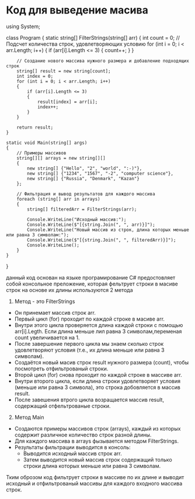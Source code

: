 # Код для выведение масива 
using System;

class Program
{
    static string[] FilterStrings(string[] arr)
    {
        int count = 0;
        // Подсчет количества строк, удовлетворяющих условию
        for (int i = 0; i < arr.Length; i++)
        {
            if (arr[i].Length <= 3)
            {
                count++;
            }
        }

        // Создание нового массива нужного размера и добавление подходящих строк
        string[] result = new string[count];
        int index = 0;
        for (int i = 0; i < arr.Length; i++)
        {
            if (arr[i].Length <= 3)
            {
                result[index] = arr[i];
                index++;
            }
        }

        return result;
    }

    static void Main(string[] args)
    {
        // Примеры массивов
        string[][] arrays = new string[][]
        {
            new string[] {"Hello", "2", "world", ":-)"},
            new string[] {"1234", "1567", "-2", "computer science"},
            new string[] {"Russia", "Denmark", "Kazan"}
        };

        // Фильтрация и вывод результатов для каждого массива
        foreach (string[] arr in arrays)
        {
            string[] filteredArr = FilterStrings(arr);

            Console.WriteLine("Исходный массив:");
            Console.WriteLine($"[{string.Join(", ", arr)}]");
            Console.WriteLine("Новый массив из строк, длина которых меньше или равна 3 символам:");
            Console.WriteLine($"[{string.Join(", ", filteredArr)}]");
            Console.WriteLine();
        }
    }
}  

данный код основан на языке програмирование С# предостовляет собой консольное преложение, которая фельтрует строки в масиве строк на основе их длины используются 2 метода 

1)  Метод - это FilterStrings
* Он принемает массив строк arr.
* Первый цикл (for) проходит по каждой строке в масиве arr.
* Внутри этого цикла проверяется длина каждой строки с помощью arr[i].Legth. Если длина меньше лил равна 3 символам,переменая count увеличивается на 1.
* После завершение первого цикла мы знаем сколько строк удовлетворяют условия (т.е., их длина меньше или равна 3 символам).
* Создаётся новый масив строк result нужного размера (count), чтобы посмотреть отфильтрованый строки.
* Второй цикл (for) снова проходит по каждой строке в массиве arr.
* Внутри второго цикла, если длина строки удовлетворяет условия (меньше или равна 3 символа), это строка добовляется в массив result.
* После завешения втрого цикла возращается массив result, содержащий отфельтрованые строки.
2) Метод Main
* Создаются примеры массивов строк (arrays), каждый из которых содержит различное количество строк разной длины.
* Для каждого массива в arrays фызывается методом FilterStrings.
* Результаты фильтрации выводится в консоль:
  * Выводится исходный массив строк arr.
   * Затем выводится новый массив строк содержащий только строки длина которых меньше или равна 3 символам.

Тким оброзом код фильтрует строки в массиве по их длине и выводит исходный и отфильтрованый массивы для каждого входного массива строк.